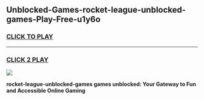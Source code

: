 
## Unblocked-Games-rocket-league-unblocked-games-Play-Free-u1y6o
<h3>
<a href="https://premium76.site?title=rocket-league-unblocked-games&ref=18A1">CLICK TO PLAY</a></h3>
<hr>

<h3>
<a href="https://premium76.site?title=rocket-league-unblocked-games&ref=18A1">CLICK 2 PLAY</a>
  
</h3>

<a href="https://premium76.site?title=rocket-league-unblocked-games&ref=18A1"><img src="https://clearcache.store/games.png"></a>


**rocket-league-unblocked-games games unblocked: Your Gateway to Fun and Accessible Online Gaming**
